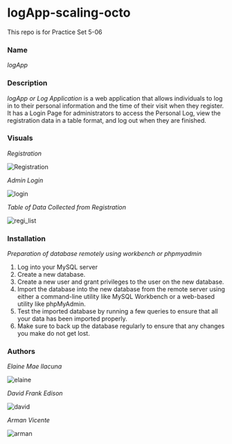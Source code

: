
# logApp-scaling-octo

This repo is for Practice Set 5-06

### Name
*logApp*

### Description
*logApp or Log Application* is a web application that allows individuals to log in to their personal information and the time of their visit when they register. It has a Login Page for administrators to access the Personal Log, view the registration data in a table format, and log out when they are finished.

### Visuals
*Registration*

![Registration](https://user-images.githubusercontent.com/112542672/232824748-71e5ef69-5af2-4c36-8490-e0a655753faa.png)

*Admin Login*

![login](https://user-images.githubusercontent.com/112542672/232825100-b036bf18-9124-423b-b9ac-0f54d76e041c.png)

*Table of Data Collected from Registration*

![regi_list](https://user-images.githubusercontent.com/112542672/232825300-f33b700a-f9df-4f9e-ab4c-bcc5a944d921.png)

### Installation
*Preparation of database remotely using workbench or phpmyadmin*
1. Log into your MySQL server 
2. Create a new database. 
3. Create a new user and grant privileges to the user on the new database. 
4. Import the database into the new database from the remote server using either a command-line utility like MySQL Workbench or a web-based utility like phpMyAdmin. 
5. Test the imported database by running a few queries to ensure that all your data has been imported properly. 
6. Make sure to back up the database regularly to ensure that any changes you make do not get lost.

### Authors
*Elaine Mae llacuna*

![elaine](https://user-images.githubusercontent.com/112542672/232825930-3078588c-2e40-496f-a6d8-bd23ab675f4f.jpg)


*David Frank Edison*

![david](https://user-images.githubusercontent.com/112542672/232826154-8639d525-d8d1-4061-928a-1617d5f82fa1.jpg)


*Arman Vicente*

![arman](https://user-images.githubusercontent.com/112542672/232826217-39267908-a02b-47b4-b8ac-0df218b3881b.jpg)
